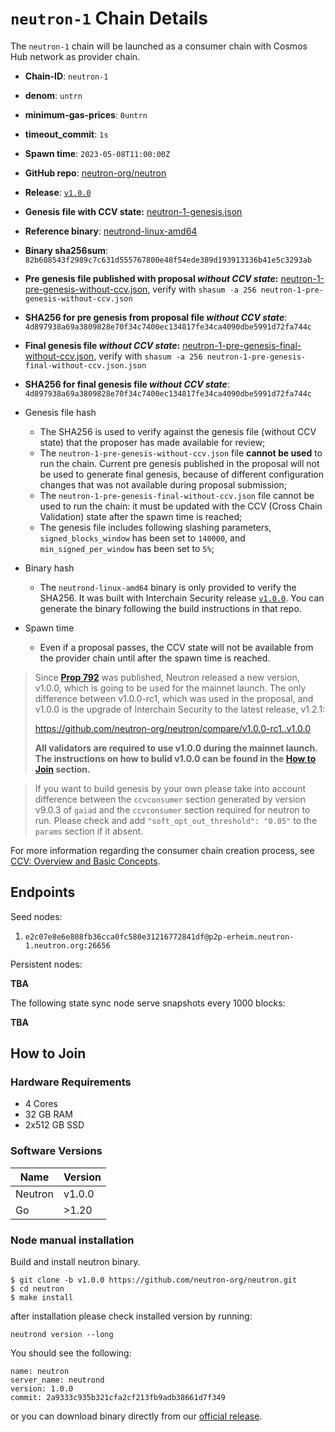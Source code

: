 # `neutron-1` Chain Details

The `neutron-1` chain will be launched as a consumer chain with Cosmos Hub network as provider chain.

* **Chain-ID**: `neutron-1`
* **denom**: `untrn`
* **minimum-gas-prices**: `0untrn`
* **timeout_commit**: `1s`
* **Spawn time**: `2023-05-08T11:00:00Z`
* **GitHub repo**: [neutron-org/neutron](https://github.com/neutron-org/neutron.git)
* **Release**: [`v1.0.0`](https://github.com/neutron-org/neutron/releases/tag/v1.0.0)
* **Genesis file with CCV state:** [neutron-1-genesis.json](neutron-1-genesis.json)

* **Reference binary**: [neutrond-linux-amd64](./neutrond-linux-amd64)
* **Binary sha256sum**: `82b608543f2989c7c631d555767800e48f54ede389d193913136b41e5c3293ab`
* **Pre genesis file published with proposal _without CCV state_:** [neutron-1-pre-genesis-without-ccv.json](./neutron-1-pre-genesis-without-ccv.json), verify with `shasum -a 256 neutron-1-pre-genesis-without-ccv.json`
* **SHA256 for pre genesis from proposal file _without CCV state_**: `4d897938a69a3809828e70f34c7400ec134817fe34ca4090dbe5991d72fa744c`

* **Final genesis file _without CCV state_:** [neutron-1-pre-genesis-final-without-ccv.json](./neutron-1-pre-genesis-final-without-ccv.json), verify with `shasum -a 256 neutron-1-pre-genesis-final-without-ccv.json.json`
* **SHA256 for final genesis file _without CCV state_**: `4d897938a69a3809828e70f34c7400ec134817fe34ca4090dbe5991d72fa744c`


* Genesis file hash
  * The SHA256 is used to verify against the genesis file (without CCV state) that the proposer has made available for review;
  * The `neutron-1-pre-genesis-without-ccv.json` file **cannot be used** to run the chain. Current pre genesis published in the proposal will not be used to generate final genesis, because of different configuration changes that was not available during proposal submission;
  * The `neutron-1-pre-genesis-final-without-ccv.json` file cannot be used to run the chain: it must be updated with the CCV (Cross Chain Validation) state after the spawn time is reached;
  * The genesis file includes following slashing parameters, `signed_blocks_window` has been set to `140000`, and `min_signed_per_window` has been set to `5%`;
* Binary hash
  * The `neutrond-linux-amd64` binary is only provided to verify the SHA256. It was built with Interchain Security release [`v1.0.0`](https://github.com/neutron-org/neutron/releases/tag/v1.0.0). You can generate the binary following the build instructions in that repo.
* Spawn time
  * Even if a proposal passes, the CCV state will not be available from the provider chain until after the spawn time is reached.

> Since [**Prop 792**](https://www.mintscan.io/cosmos/proposals/792) was published, Neutron released a new version, v1.0.0, which is going to be used for the mainnet launch. The only difference between v1.0.0-rc1, which was used in the proposal, and v1.0.0 is the upgrade of Interchain Security to the latest release, v1.2.1:
>
> https://github.com/neutron-org/neutron/compare/v1.0.0-rc1..v1.0.0
>
>**All validators are required to use v1.0.0 during the mainnet launch. The instructions on how to bulid v1.0.0 can be found in the [How to Join](#how-to-join) section.**

> If you want to build genesis by your own please take into account difference between the `ccvconsumer` section generated by version v9.0.3 of `gaiad` and the `ccvconsumer` section required for neutron to run. Please check and add `"soft_opt_out_threshold": "0.05"` to the `params` section if it absent.

For more information regarding the consumer chain creation process, see [CCV: Overview and Basic Concepts](https://github.com/cosmos/ibc/blob/main/spec/app/ics-028-cross-chain-validation/overview_and_basic_concepts.md).

## Endpoints

Seed nodes:

1. `e2c07e8e6e808fb36cca0fc580e31216772841df@p2p-erheim.neutron-1.neutron.org:26656`

Persistent nodes:

**TBA**

The following state sync node serve snapshots every 1000 blocks:

**TBA**

## How to Join

### Hardware Requirements

* 4 Cores
* 32 GB RAM
* 2x512 GB SSD

### Software Versions

| Name               | Version  |
|--------------------|----------|
| Neutron            | v1.0.0   |
| Go                 | >1.20    |


### Node manual installation

Build and install neutron binary. 

```
$ git clone -b v1.0.0 https://github.com/neutron-org/neutron.git
$ cd neutron
$ make install
```

after installation please check installed version by running:

`neutrond version --long`

You should see the following:
```
name: neutron
server_name: neutrond
version: 1.0.0 
commit: 2a9333c935b321cfa2cf213fb9adb38661d7f349

``` 

or you can download binary directly from our [official release](https://github.com/neutron-org/neutron/releases/tag/v1.0.0).
